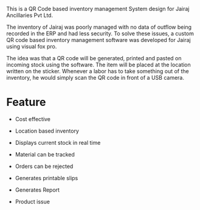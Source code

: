 This is a QR Code based inventory management System design for Jairaj Ancillaries Pvt Ltd.

The inventory of Jairaj was poorly managed with no data of outflow being recorded in the ERP and had less security. To solve these issues, a custom QR code based inventory management software was developed for Jairaj using visual fox pro.

The idea was that a QR code will be generated, printed and pasted on incoming stock using the software. The item will be placed at the location written on the sticker. Whenever a labor has to take something out of the inventory, he would simply scan the QR code in front of a USB camera.

Feature 
=======
* Cost effective

* Location based inventory

* Displays current stock in real time

* Material can be tracked 

* Orders can be rejected

* Generates printable slips

* Generates Report

* Product issue
